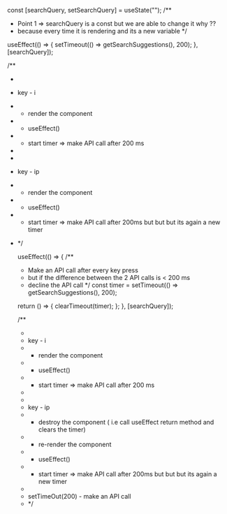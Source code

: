 const [searchQuery, setSearchQuery] = useState("");
/\*\*

- Point 1 => searchQuery is a const but we are able to change it why ??
- because every time it is rendering and its a new variable
  \*/

useEffect(() => {
setTimeout(() => getSearchSuggestions(), 200);
}, [searchQuery]);

/\*\*

-
- key - i
- - render the component
- - useEffect()
- - start timer => make API call after 200 ms
-
-
- key - ip
- - render the component
- - useEffect()
- - start timer => make API call after 200ms but but but its again a new timer
- \*/

  useEffect(() => {
  /\*\*

  - Make an API call after every key press
  - but if the difference between the 2 API calls is < 200 ms
  - decline the API call
    \*/
    const timer = setTimeout(() => getSearchSuggestions(), 200);

  return () => {
  clearTimeout(timer);
  };
  }, [searchQuery]);

  /\*\*

  -
  - key - i
  - - render the component
  - - useEffect()
  - - start timer => make API call after 200 ms
  -
  -
  - key - ip
  - - destroy the component ( i.e call useEffect return method and clears the timer)
  - - re-render the component
  - - useEffect()
  - - start timer => make API call after 200ms but but but its again a new timer
  -
  - setTimeOut(200) - make an API call
  - \*/
